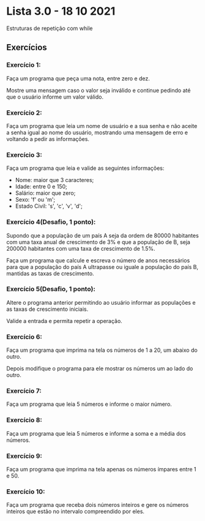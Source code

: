 # Lista 3.0 - 18 10 2021
Estruturas de repetição com while

## Exercícios
### Exercício 1:
Faça um programa que peça uma nota, entre zero e dez.

Mostre uma mensagem caso o valor seja inválido e
continue pedindo até que o usuário informe um valor válido.

### Exercício 2:
Faça um programa que leia um nome de usuário e a sua
senha e não aceite a senha igual ao nome do usuário,
mostrando uma mensagem de erro e voltando a pedir as
informações.

### Exercício 3:
Faça um programa que leia e valide as seguintes informações:
- Nome: maior que 3 caracteres;
- Idade: entre 0 e 150;
- Salário: maior que zero;
- Sexo: 'f' ou 'm';
- Estado Civil: 's', 'c', 'v', 'd';

### Exercício 4(Desafio, 1 ponto):
Supondo que a população de um país A seja da ordem de 80000 habitantes
com uma taxa anual de crescimento de 3% e que a população de B, seja 200000
habitantes com uma taxa de crescimento de 1.5%.

Faça um programa que calcule e escreva o número de anos necessários para
que a população do país A ultrapasse ou iguale a população do país B,
mantidas as taxas de crescimento.

### Exercício 5(Desafio, 1 ponto):
Altere o programa anterior permitindo ao usuário informar as populações
e as taxas de crescimento iniciais.

Valide a entrada e permita repetir a operação.

### Exercício 6:
Faça um programa que imprima na tela os números de 1 a
20, um abaixo do outro.

Depois modifique o programa para ele mostrar os números
um ao lado do outro.

### Exercício 7:
Faça um programa que leia 5 números e informe o maior número.

### Exercício 8:
Faça um programa que leia 5 números e informe a soma e a média dos números.

### Exercício 9:
Faça um programa que imprima na tela apenas os números ímpares entre 1 e 50.

### Exercício 10:
Faça um programa que receba dois números inteiros e gere os números inteiros
que estão no intervalo compreendido por eles.
